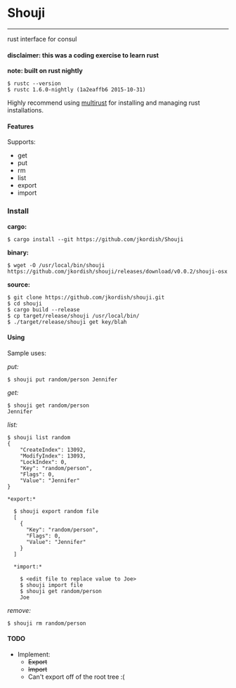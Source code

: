 # Shouji
---
rust interface for consul

#### disclaimer: this was a coding exercise to learn rust

**note: built on rust nightly**

    $ rustc --version
    $ rustc 1.6.0-nightly (1a2eaffb6 2015-10-31)

Highly recommend using [multirust](https://github.com/brson/multirust) for installing and managing rust installations.

#### Features
Supports:
  * get
  * put
  * rm
  * list
  * export
  * import

### Install

**cargo:**

    $ cargo install --git https://github.com/jkordish/Shouji

**binary:**

    $ wget -O /usr/local/bin/shouji  https://github.com/jkordish/shouji/releases/download/v0.0.2/shouji-osx

**source:**

    $ git clone https://github.com/jkordish/shouji.git
    $ cd shouji
    $ cargo build --release
    $ cp target/release/shouji /usr/local/bin/
    $ ./target/release/shouji get key/blah

#### Using

Sample uses:

  *put:*

    $ shouji put random/person Jennifer

  *get:*

    $ shouji get random/person
    Jennifer

  *list:*

    $ shouji list random
    {
        "CreateIndex": 13092,
        "ModifyIndex": 13093,
        "LockIndex": 0,
        "Key": "random/person",
        "Flags": 0,
        "Value": "Jennifer"
    }

    *export:*

      $ shouji export random file
      [
        {
          "Key": "random/person",
          "Flags": 0,
          "Value": "Jennifer"
        }
      ]

      *import:*

        $ <edit file to replace value to Joe>
        $ shouji import file
        $ shouji get random/person
        Joe

  *remove:*

    $ shouji rm random/person

#### TODO
  * Implement:
    * ~~Export~~
    * ~~Import~~
    * Can't export off of the root tree :(
